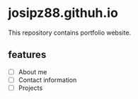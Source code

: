 # josipz88.githuh.io

This repository contains portfolio website.

## features

- [ ] About me
- [ ] Contact information
- [ ] Projects